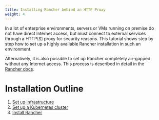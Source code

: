 ```yaml
---
title: Installing Rancher behind an HTTP Proxy
weight: 4
---
```


In a lot of enterprise environments, servers or VMs running on premise do not have direct Internet access, but must connect to external services through a HTTP(S) proxy for security reasons. This tutorial shows step by step how to set up a highly available Rancher installation in such an environment.

Alternatively, it is also possible to set up Rancher completely air-gapped without any Internet access. This process is described in detail in the [Rancher docs]({{<baseurl>}}/rancher/v2.6/en/installation/other-installation-methods/air-gap/).

# Installation Outline

1. [Set up infrastructure]({{<baseurl>}}/rancher/v2.6/en/installation/other-installation-methods/behind-proxy/prepare-nodes/)
2. [Set up a Kubernetes cluster]({{<baseurl>}}/rancher/v2.6/en/installation/other-installation-methods/behind-proxy/launch-kubernetes/)
3. [Install Rancher]({{<baseurl>}}/rancher/v2.6/en/installation/other-installation-methods/behind-proxy/install-rancher/)
